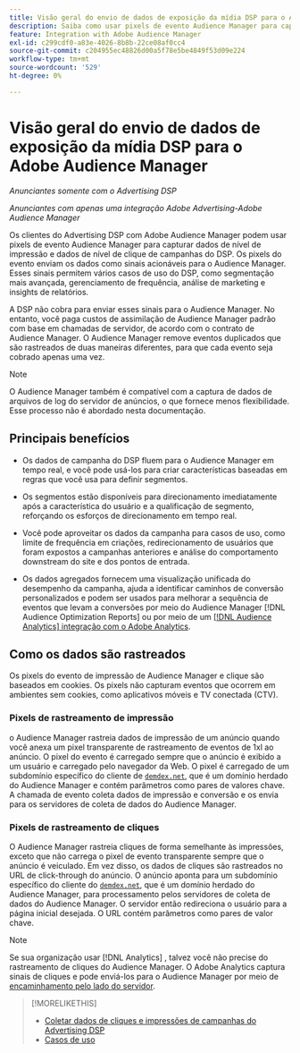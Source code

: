 ```yaml
---
title: Visão geral do envio de dados de exposição da mídia DSP para o Adobe Audience Manager
description: Saiba como usar pixels de evento Audience Manager para capturar dados de nível de impressão e nível de clique de campanhas do Advertising DSP
feature: Integration with Adobe Audience Manager
exl-id: c299cdf0-a83e-4026-8b8b-22ce08af0cc4
source-git-commit: c204955ec48826d00a5f78e5be4849f53d09e224
workflow-type: tm+mt
source-wordcount: '529'
ht-degree: 0%

---
```


# Visão geral do envio de dados de exposição da mídia DSP para o Adobe Audience Manager

*Anunciantes somente com o Advertising DSP*

*Anunciantes com apenas uma integração Adobe Advertising-Adobe Audience Manager*

Os clientes do Advertising DSP com Adobe Audience Manager podem usar pixels de evento Audience Manager para capturar dados de nível de impressão e dados de nível de clique de campanhas do DSP. Os pixels do evento enviam os dados como sinais acionáveis para o Audience Manager. Esses sinais permitem vários casos de uso do DSP, como segmentação mais avançada, gerenciamento de frequência, análise de marketing e insights de relatórios.

A DSP não cobra para enviar esses sinais para o Audience Manager. No entanto, você paga custos de assimilação de Audience Manager padrão com base em chamadas de servidor, de acordo com o contrato de Audience Manager. O Audience Manager remove eventos duplicados que são rastreados de duas maneiras diferentes, para que cada evento seja cobrado apenas uma vez.

>[!NOTE]
>
> O Audience Manager também é compatível com a captura de dados de arquivos de log do servidor de anúncios, o que fornece menos flexibilidade. Esse processo não é abordado nesta documentação.

## Principais benefícios

* Os dados de campanha do DSP fluem para o Audience Manager em tempo real, e você pode usá-los para criar características baseadas em regras que você usa para definir segmentos.

* Os segmentos estão disponíveis para direcionamento imediatamente após a característica do usuário e a qualificação de segmento, reforçando os esforços de direcionamento em tempo real.

* Você pode aproveitar os dados da campanha para casos de uso, como limite de frequência em criações, redirecionamento de usuários que foram expostos a campanhas anteriores e análise do comportamento downstream do site e dos pontos de entrada.

* Os dados agregados fornecem uma visualização unificada do desempenho da campanha, ajuda a identificar caminhos de conversão personalizados e podem ser usados para melhorar a sequência de eventos que levam a conversões por meio do Audience Manager [!DNL Audience Optimization Reports] ou por meio de um [[!DNL Audience Analytics] integração com o Adobe Analytics](/help/integrations/audience-manager/audience-analytics.md).

## Como os dados são rastreados

Os pixels do evento de impressão de Audience Manager e clique são baseados em cookies. Os pixels não capturam eventos que ocorrem em ambientes sem cookies, como aplicativos móveis e TV conectada (CTV).<!-- 6/24: CTV inventory isn't clickable, and impression tracking would be lost when we convert users from IP to cookies. -->

### Pixels de rastreamento de impressão

o Audience Manager rastreia dados de impressão de um anúncio quando você anexa um pixel transparente de rastreamento de eventos de 1xl ao anúncio. O pixel do evento é carregado sempre que o anúncio é exibido a um usuário e carregado pelo navegador da Web. O pixel é carregado de um subdomínio específico do cliente de [`demdex.net`](https://experienceleague.adobe.com/docs/audience-manager/user-guide/reference/demdex-calls.html), que é um domínio herdado do Audience Manager e contém parâmetros como pares de valores chave. A chamada de evento coleta dados de impressão e conversão e os envia para os servidores de coleta de dados do Audience Manager.

### Pixels de rastreamento de cliques

O Audience Manager rastreia cliques de forma semelhante às impressões, exceto que não carrega o pixel de evento transparente sempre que o anúncio é veiculado. Em vez disso, os dados de cliques são rastreados no URL de click-through do anúncio. O anúncio aponta para um subdomínio específico do cliente do [`demdex.net`](https://experienceleague.adobe.com/docs/audience-manager/user-guide/reference/demdex-calls.html), que é um domínio herdado do Audience Manager, para processamento pelos servidores de coleta de dados do Audience Manager. O servidor então redireciona o usuário para a página inicial desejada. O URL contém parâmetros como pares de valor chave.

>[!NOTE]
>
>Se sua organização usar [!DNL Analytics] , talvez você não precise do rastreamento de cliques do Audience Manager. O Adobe Analytics captura sinais de cliques e pode enviá-los para o Audience Manager por meio de [encaminhamento pelo lado do servidor](https://experienceleague.adobe.com/docs/analytics/admin/admin-tools/server-side-forwarding/ssf.html).

>[!MORELIKETHIS]
>
>* [Coletar dados de cliques e impressões de campanhas do Advertising DSP](collect.md)
>* [Casos de uso](use-cases.md)

